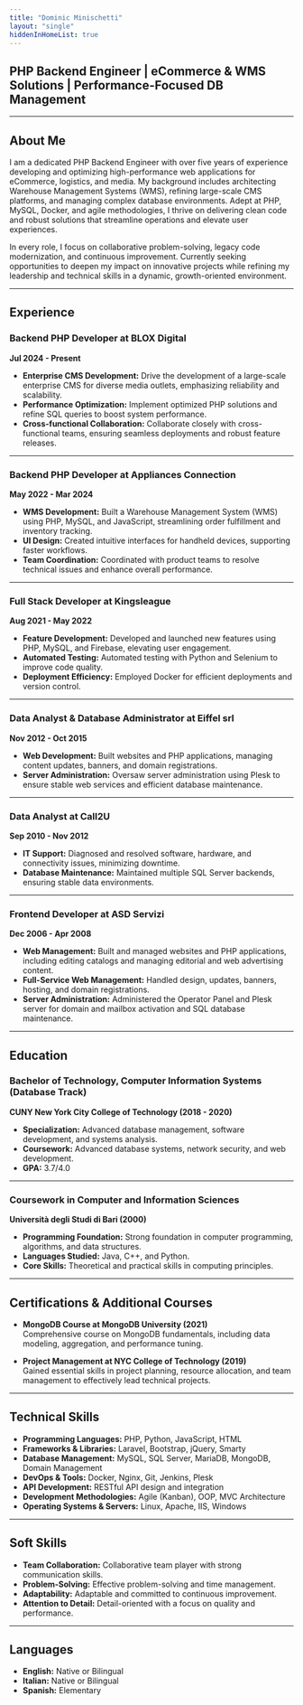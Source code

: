 ```yaml
---
title: "Dominic Minischetti"
layout: "single"
hiddenInHomeList: true
---
```

## PHP Backend Engineer | eCommerce & WMS Solutions | Performance-Focused DB Management  

---

## About Me  
I am a dedicated PHP Backend Engineer with over five years of experience developing and optimizing high-performance web applications for eCommerce, logistics, and media. My background includes architecting Warehouse Management Systems (WMS), refining large-scale CMS platforms, and managing complex database environments. Adept at PHP, MySQL, Docker, and agile methodologies, I thrive on delivering clean code and robust solutions that streamline operations and elevate user experiences.

In every role, I focus on collaborative problem-solving, legacy code modernization, and continuous improvement. Currently seeking opportunities to deepen my impact on innovative projects while refining my leadership and technical skills in a dynamic, growth-oriented environment.

---

## Experience  

### **Backend PHP Developer at BLOX Digital**  
**Jul 2024 - Present**  
- **Enterprise CMS Development:** Drive the development of a large-scale enterprise CMS for diverse media outlets, emphasizing reliability and scalability.  
- **Performance Optimization:** Implement optimized PHP solutions and refine SQL queries to boost system performance.  
- **Cross-functional Collaboration:** Collaborate closely with cross-functional teams, ensuring seamless deployments and robust feature releases.  

---

### **Backend PHP Developer at Appliances Connection**  
**May 2022 - Mar 2024**  
- **WMS Development:** Built a Warehouse Management System (WMS) using PHP, MySQL, and JavaScript, streamlining order fulfillment and inventory tracking.  
- **UI Design:** Created intuitive interfaces for handheld devices, supporting faster workflows.  
- **Team Coordination:** Coordinated with product teams to resolve technical issues and enhance overall performance.  

---

### **Full Stack Developer at Kingsleague**  
**Aug 2021 - May 2022**  
- **Feature Development:** Developed and launched new features using PHP, MySQL, and Firebase, elevating user engagement.  
- **Automated Testing:** Automated testing with Python and Selenium to improve code quality.  
- **Deployment Efficiency:** Employed Docker for efficient deployments and version control.  

---

### **Data Analyst & Database Administrator at Eiffel srl**  
**Nov 2012 - Oct 2015**  
- **Web Development:** Built websites and PHP applications, managing content updates, banners, and domain registrations.  
- **Server Administration:** Oversaw server administration using Plesk to ensure stable web services and efficient database maintenance.  

---

### **Data Analyst at Call2U**  
**Sep 2010 - Nov 2012**  
- **IT Support:** Diagnosed and resolved software, hardware, and connectivity issues, minimizing downtime.  
- **Database Maintenance:** Maintained multiple SQL Server backends, ensuring stable data environments.  

---

### **Frontend Developer at ASD Servizi**  
**Dec 2006 - Apr 2008**  
- **Web Management:** Built and managed websites and PHP applications, including editing catalogs and managing editorial and web advertising content.  
- **Full-Service Web Management:** Handled design, updates, banners, hosting, and domain registrations.  
- **Server Administration:** Administered the Operator Panel and Plesk server for domain and mailbox activation and SQL database maintenance.  

---

## Education  

### **Bachelor of Technology, Computer Information Systems (Database Track)**  
**CUNY New York City College of Technology (2018 - 2020)**  
- **Specialization:** Advanced database management, software development, and systems analysis.  
- **Coursework:** Advanced database systems, network security, and web development.  
- **GPA:** 3.7/4.0  

---

### **Coursework in Computer and Information Sciences**  
**Università degli Studi di Bari (2000)**  
- **Programming Foundation:** Strong foundation in computer programming, algorithms, and data structures.  
- **Languages Studied:** Java, C++, and Python.  
- **Core Skills:** Theoretical and practical skills in computing principles.  

---

## Certifications & Additional Courses  

- **MongoDB Course at MongoDB University (2021)**  
  Comprehensive course on MongoDB fundamentals, including data modeling, aggregation, and performance tuning.  

- **Project Management at NYC College of Technology (2019)**  
  Gained essential skills in project planning, resource allocation, and team management to effectively lead technical projects.  

---

## Technical Skills  

- **Programming Languages:** PHP, Python, JavaScript, HTML  
- **Frameworks & Libraries:** Laravel, Bootstrap, jQuery, Smarty  
- **Database Management:** MySQL, SQL Server, MariaDB, MongoDB, Domain Management  
- **DevOps & Tools:** Docker, Nginx, Git, Jenkins, Plesk  
- **API Development:** RESTful API design and integration  
- **Development Methodologies:** Agile (Kanban), OOP, MVC Architecture  
- **Operating Systems & Servers:** Linux, Apache, IIS, Windows  

---

## Soft Skills  

- **Team Collaboration:** Collaborative team player with strong communication skills.  
- **Problem-Solving:** Effective problem-solving and time management.  
- **Adaptability:** Adaptable and committed to continuous improvement.  
- **Attention to Detail:** Detail-oriented with a focus on quality and performance.  

---

## Languages  

- **English:** Native or Bilingual  
- **Italian:** Native or Bilingual  
- **Spanish:** Elementary  